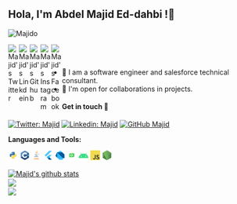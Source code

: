 ## Hola, I'm Abdel Majid Ed-dahbi !👋

<p align="left"> <img src="https://komarev.com/ghpvc/?username=MajidEi&label=Views&color=blue&style=plastic" alt="Majido" /> </p>

<a href="https://twitter.com/Ed_dahbi_Abdel">
  <img align="left" alt="Majid's Twitter" width="22px" src="https://cdn.jsdelivr.net/npm/simple-icons@v3/icons/twitter.svg" />
</a>
<a href="https://www.linkedin.com/in/abdel-majid-ed-dahbi/">
  <img align="left" alt="Majid's Linkdein" width="22px" src="https://cdn.jsdelivr.net/npm/simple-icons@v3/icons/linkedin.svg" />
</a>
<a href="https://github.com/MajidEI">
  <img align="left" alt="Majid's Github" width="22px" src="https://cdn.jsdelivr.net/npm/simple-icons@v3/icons/github.svg" />
</a>
<a href="https://www.instagram.com/__andorphine__/">
  <img align="left" alt="Majid's Instagram" width="22px" src="https://cdn.jsdelivr.net/npm/simple-icons@v3/icons/instagram.svg" />
</a>
<a href="https://www.facebook.com/edd.majed/">
  <img align="left" alt="Majid's Facebook" width="22px" src="https://cdn.jsdelivr.net/npm/simple-icons@v3/icons/facebook.svg" />
</a>

<br/>
<br/>


- 🌱 I am a software engineer and salesforce technical consultant.
- 💬 I'm open for collaborations in projects.

#### Get in touch :speech_balloon:

[![Twitter: Majid](https://img.shields.io/twitter/follow/AbdelMajidEdda1?style=social)](https://twitter.com/AbdelMajidEdda1)
[![Linkedin: Majid](https://img.shields.io/badge/-Majid-blue?style=flat-square&logo=Linkedin&logoColor=white&link=https://www.linkedin.com/in/abdel-majid-ed-dahbi/)](https://www.linkedin.com/in/abdel-majid-ed-dahbi/)
[![GitHub Majid](https://img.shields.io/github/followers/MajidEi?label=follow&style=social)](https://github.com/MajidEi)


**Languages and Tools:**  

<code><img height="20" src="https://raw.githubusercontent.com/github/explore/80688e429a7d4ef2fca1e82350fe8e3517d3494d/topics/python/python.png"></code>
<code><img height="20" src="https://raw.githubusercontent.com/github/explore/80688e429a7d4ef2fca1e82350fe8e3517d3494d/topics/cpp/cpp.png"></code>
<code><img height="20" src="https://raw.githubusercontent.com/github/explore/80688e429a7d4ef2fca1e82350fe8e3517d3494d/topics/java/java.png"></code>
<code><img height="20" src="https://raw.githubusercontent.com/github/explore/80688e429a7d4ef2fca1e82350fe8e3517d3494d/topics/flutter/flutter.png"></code>
<code><img height="20" src="https://raw.githubusercontent.com/github/explore/80688e429a7d4ef2fca1e82350fe8e3517d3494d/topics/dart/dart.png"></code>
<code><img height="20" src="https://raw.githubusercontent.com/github/explore/80688e429a7d4ef2fca1e82350fe8e3517d3494d/topics/qt/qt.png"></code>
<code><img height="20" src="https://raw.githubusercontent.com/github/explore/80688e429a7d4ef2fca1e82350fe8e3517d3494d/topics/android/android.png"></code>
<code><img height="20" src="https://raw.githubusercontent.com/github/explore/80688e429a7d4ef2fca1e82350fe8e3517d3494d/topics/javascript/javascript.png"></code>
<code><img height="20" src="https://raw.githubusercontent.com/github/explore/80688e429a7d4ef2fca1e82350fe8e3517d3494d/topics/nodejs/nodejs.png"></code>    

<a href="https://github.com/MajidEi">
 <img align="center" src="https://github-readme-stats.vercel.app/api?username=MajidEi&show_icons=true&theme=light&line_height=27" alt="Majid's github stats"/>
</a>
<br/>
<a href="https://github.com/MajidEi">
  <img align="center" src="https://github-readme-stats.vercel.app/api/top-langs/?username=MajidEi&theme=light&hide_langs_below=1" />
</a>
<br/>
<a href="https://github.com/MajidEi/cug">
  <img align="center" src="https://github-readme-stats.vercel.app/api/pin/?username=MajidEi&repo=cug&theme=light" />

</a>



